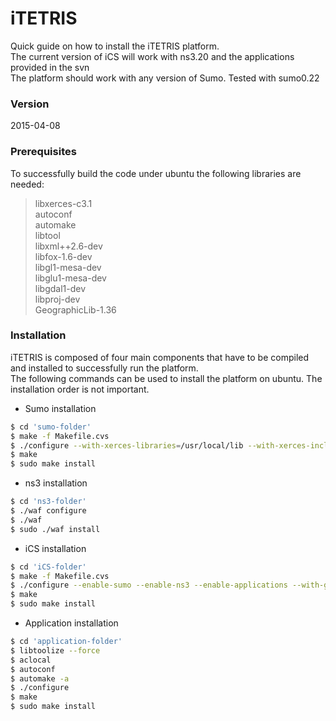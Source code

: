 # iTETRIS

Quick guide on how to install the iTETRIS platform.  
The current version of iCS will work with ns3.20 and the applications provided in the svn  
The platform should work with any version of Sumo. Tested with sumo0.22

### Version
2015-04-08

### Prerequisites

To successfully build the code under ubuntu the following libraries are needed:  
>libxerces-c3.1  
>autoconf  
>automake  
>libtool  
>libxml++2.6-dev  
>libfox-1.6-dev  
>libgl1-mesa-dev  
>libglu1-mesa-dev  
>libgdal1-dev  
>libproj-dev  
>GeographicLib-1.36

### Installation

iTETRIS is composed of four main components that have to be compiled and installed to successfully run the platform.  
The following commands can be used to install the platform on ubuntu. The installation order is not important.
* Sumo installation
```sh
$ cd 'sumo-folder'
$ make -f Makefile.cvs
$ ./configure --with-xerces-libraries=/usr/local/lib --with-xerces-includes=/usr/local/include/xercesc
$ make
$ sudo make install
```
* ns3 installation
```sh
$ cd 'ns3-folder'
$ ./waf configure
$ ./waf
$ sudo ./waf install
```
* iCS installation
```sh
$ cd 'iCS-folder'
$ make -f Makefile.cvs
$ ./configure --enable-sumo --enable-ns3 --enable-applications --with-geographic-libraries=/usr/local/lib --with-geographic-includes=/usr/local/include/GeographicLib --with-xerces-libraries=/usr/local/lib --with-xerces-includes=/usr/local/include/xercesc --enable-log
$ make
$ sudo make install
```
* Application installation
```sh
$ cd 'application-folder'
$ libtoolize --force
$ aclocal
$ autoconf
$ automake -a
$ ./configure
$ make
$ sudo make install
```
